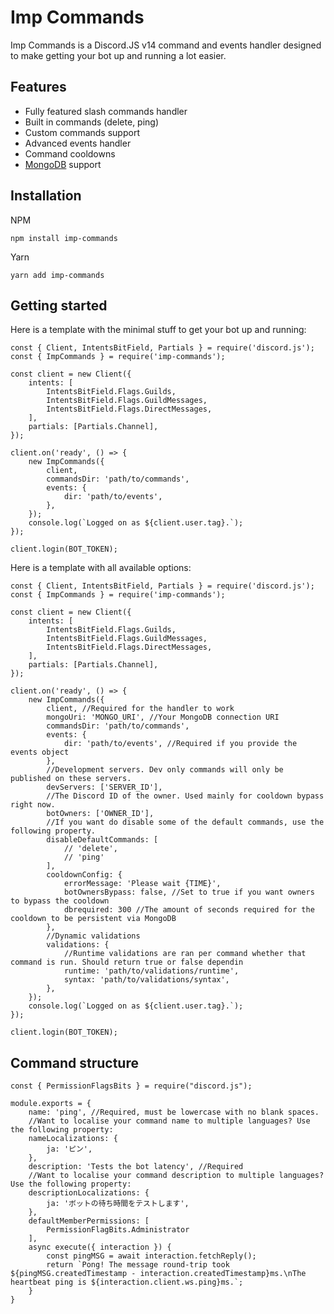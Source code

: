 # Imp Commands

Imp Commands is a Discord.JS v14 command and events handler designed to make getting your bot up and running a lot easier.

## Features

- Fully featured slash commands handler
- Built in commands (delete, ping)
- Custom commands support
- Advanced events handler
- Command cooldowns
- [MongoDB](https://www.mongodb.com/) support

## Installation

NPM

```
npm install imp-commands
```

Yarn

```
yarn add imp-commands
```

## Getting started

Here is a template with the minimal stuff to get your bot up and running:
```
const { Client, IntentsBitField, Partials } = require('discord.js');
const { ImpCommands } = require('imp-commands');

const client = new Client({
    intents: [
        IntentsBitField.Flags.Guilds,
        IntentsBitField.Flags.GuildMessages,
        IntentsBitField.Flags.DirectMessages,
    ],
    partials: [Partials.Channel],
});

client.on('ready', () => {
    new ImpCommands({
        client,
        commandsDir: 'path/to/commands',
        events: {
            dir: 'path/to/events',
        },
    });
    console.log(`Logged on as ${client.user.tag}.`);
});

client.login(BOT_TOKEN);
```

Here is a template with all available options:
```
const { Client, IntentsBitField, Partials } = require('discord.js');
const { ImpCommands } = require('imp-commands');

const client = new Client({
    intents: [
        IntentsBitField.Flags.Guilds,
        IntentsBitField.Flags.GuildMessages,
        IntentsBitField.Flags.DirectMessages,
    ],
    partials: [Partials.Channel],
});

client.on('ready', () => {
    new ImpCommands({
        client, //Required for the handler to work
        mongoUri: 'MONGO_URI', //Your MongoDB connection URI
        commandsDir: 'path/to/commands',
        events: {
            dir: 'path/to/events', //Required if you provide the events object
        },
        //Development servers. Dev only commands will only be published on these servers.
        devServers: ['SERVER_ID'], 
        //The Discord ID of the owner. Used mainly for cooldown bypass right now.
        botOwners: ['OWNER_ID'],
        //If you want do disable some of the default commands, use the following property.
        disableDefaultCommands: [
            // 'delete',
            // 'ping'
        ],
        cooldownConfig: {
            errorMessage: 'Please wait {TIME}',
            botOwnersBypass: false, //Set to true if you want owners to bypass the cooldown
            dbrequired: 300 //The amount of seconds required for the cooldown to be persistent via MongoDB
        },
        //Dynamic validations
        validations: {
            //Runtime validations are ran per command whether that command is run. Should return true or false dependin
            runtime: 'path/to/validations/runtime',
            syntax: 'path/to/validations/syntax',
        },
    });
    console.log(`Logged on as ${client.user.tag}.`);
});

client.login(BOT_TOKEN);
```

## Command structure
```
const { PermissionFlagsBits } = require("discord.js");

module.exports = {
	name: 'ping', //Required, must be lowercase with no blank spaces.
	//Want to localise your command name to multiple languages? Use the following property:
	nameLocalizations: {
		ja: 'ピン',
	},
	description: 'Tests the bot latency', //Required
	//Want to localise your command description to multiple languages? Use the following property:
	descriptionLocalizations: {
		ja: 'ボットの待ち時間をテストします',
	},
	defaultMemberPermissions: [
		PermissionFlagBits.Administrator
	],
	async execute({ interaction }) {
		const pingMSG = await interaction.fetchReply();
		return `Pong! The message round-trip took ${pingMSG.createdTimestamp - interaction.createdTimestamp}ms.\nThe heartbeat ping is ${interaction.client.ws.ping}ms.`;
	}
}
```
